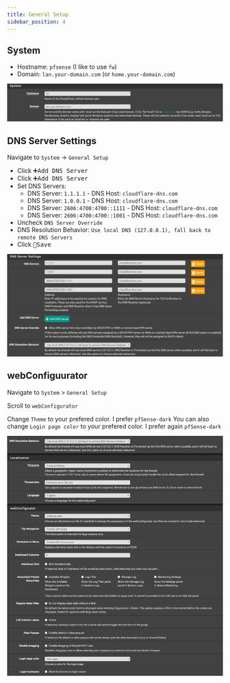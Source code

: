 ```yaml
---
title: General Setup
sidebar_position: 4
---
```


## System

- Hostname: `pfsense` (I like to use `fw`)
- Domain: `lan.your-domain.com` (or `home.your-domain.com`)

![general-system](img/general-system.png)

## DNS Server Settings

Navigate to `System` -> `General Setup`

- Click <kbd>➕Add DNS Server</kbd>
- Click <kbd>➕Add DNS Server</kbd>
- Set DNS Servers:
  - DNS Server: `1.1.1.1` - DNS Host: `cloudflare-dns.com`
  - DNS Server: `1.0.0.1` - DNS Host: `cloudflare-dns.com`
  - DNS Server: `2606:4700:4700::1111` - DNS Host: `cloudflare-dns.com`
  - DNS Server: `2606:4700:4700::1001` - DNS Host: `cloudflare-dns.com`
- Uncheck `DNS Server Override`
- DNS Resolution Behavior: `Use local DNS (127.0.0.1), fall back to remote DNS Servers`
- Click <kbd>💾Save</kbd>

![general-dns](img/general-dns.png)

## webConfiguurator

Navigate to `System` > `General Setup`

Scroll to `webConfigurator`

Change `Theme` to your prefered color. I prefer `pfSense-dark`
You can also change `Login page color` to your prefered color. I prefer again `pfSense-dark`

![pfsense-theme.png](img/pfsense-theme.png)
